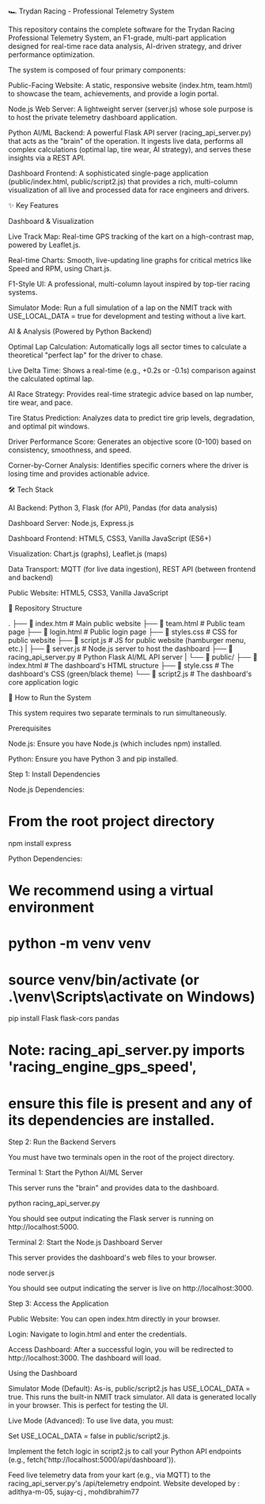 🏎️ Trydan Racing - Professional Telemetry System

This repository contains the complete software for the Trydan Racing Professional Telemetry System, an F1-grade, multi-part application designed for real-time race data analysis, AI-driven strategy, and driver performance optimization.

The system is composed of four primary components:

Public-Facing Website: A static, responsive website (index.htm, team.html) to showcase the team, achievements, and provide a login portal.

Node.js Web Server: A lightweight server (server.js) whose sole purpose is to host the private telemetry dashboard application.

Python AI/ML Backend: A powerful Flask API server (racing_api_server.py) that acts as the "brain" of the operation. It ingests live data, performs all complex calculations (optimal lap, tire wear, AI strategy), and serves these insights via a REST API.

Dashboard Frontend: A sophisticated single-page application (public/index.html, public/script2.js) that provides a rich, multi-column visualization of all live and processed data for race engineers and drivers.

✨ Key Features

Dashboard & Visualization

Live Track Map: Real-time GPS tracking of the kart on a high-contrast map, powered by Leaflet.js.

Real-time Charts: Smooth, live-updating line graphs for critical metrics like Speed and RPM, using Chart.js.

F1-Style UI: A professional, multi-column layout inspired by top-tier racing systems.

Simulator Mode: Run a full simulation of a lap on the NMIT track with USE_LOCAL_DATA = true for development and testing without a live kart.

AI & Analysis (Powered by Python Backend)

Optimal Lap Calculation: Automatically logs all sector times to calculate a theoretical "perfect lap" for the driver to chase.

Live Delta Time: Shows a real-time (e.g., +0.2s or -0.1s) comparison against the calculated optimal lap.

AI Race Strategy: Provides real-time strategic advice based on lap number, tire wear, and pace.

Tire Status Prediction: Analyzes data to predict tire grip levels, degradation, and optimal pit windows.

Driver Performance Score: Generates an objective score (0-100) based on consistency, smoothness, and speed.

Corner-by-Corner Analysis: Identifies specific corners where the driver is losing time and provides actionable advice.

🛠️ Tech Stack

AI Backend: Python 3, Flask (for API), Pandas (for data analysis)

Dashboard Server: Node.js, Express.js

Dashboard Frontend: HTML5, CSS3, Vanilla JavaScript (ES6+)

Visualization: Chart.js (graphs), Leaflet.js (maps)

Data Transport: MQTT (for live data ingestion), REST API (between frontend and backend)

Public Website: HTML5, CSS3, Vanilla JavaScript

📁 Repository Structure

.
├── 📄 index.htm               # Main public website
├── 📄 team.html                 # Public team page
├── 📄 login.html                # Public login page
├── 📄 styles.css                # CSS for public website
├── 📄 script.js                 # JS for public website (hamburger menu, etc.)
|
├── 📄 server.js                 # Node.js server to host the dashboard
├── 📄 racing_api_server.py    # Python Flask AI/ML API server
|
└── 📁 public/
    ├── 📄 index.html            # The dashboard's HTML structure
    ├── 📄 style.css             # The dashboard's CSS (green/black theme)
    └── 📄 script2.js            # The dashboard's core application logic


🚀 How to Run the System

This system requires two separate terminals to run simultaneously.

Prerequisites

Node.js: Ensure you have Node.js (which includes npm) installed.

Python: Ensure you have Python 3 and pip installed.

Step 1: Install Dependencies

Node.js Dependencies:

# From the root project directory
npm install express


Python Dependencies:

# We recommend using a virtual environment
# python -m venv venv
# source venv/bin/activate  (or .\venv\Scripts\activate on Windows)

pip install Flask flask-cors pandas
# Note: racing_api_server.py imports 'racing_engine_gps_speed',
# ensure this file is present and any of its dependencies are installed.


Step 2: Run the Backend Servers

You must have two terminals open in the root of the project directory.

Terminal 1: Start the Python AI/ML Server

This server runs the "brain" and provides data to the dashboard.

python racing_api_server.py


You should see output indicating the Flask server is running on http://localhost:5000.

Terminal 2: Start the Node.js Dashboard Server

This server provides the dashboard's web files to your browser.

node server.js


You should see output indicating the server is live on http://localhost:3000.

Step 3: Access the Application

Public Website: You can open index.htm directly in your browser.

Login: Navigate to login.html and enter the credentials.

Access Dashboard: After a successful login, you will be redirected to http://localhost:3000. The dashboard will load.

Using the Dashboard

Simulator Mode (Default): As-is, public/script2.js has USE_LOCAL_DATA = true. This runs the built-in NMIT track simulator. All data is generated locally in your browser. This is perfect for testing the UI.

Live Mode (Advanced): To use live data, you must:

Set USE_LOCAL_DATA = false in public/script2.js.

Implement the fetch logic in script2.js to call your Python API endpoints (e.g., fetch('http://localhost:5000/api/dashboard')).

Feed live telemetry data from your kart (e.g., via MQTT) to the racing_api_server.py's /api/telemetry endpoint.
 Website developed by : adithya-m-05, sujay-cj , mohdibrahim77
